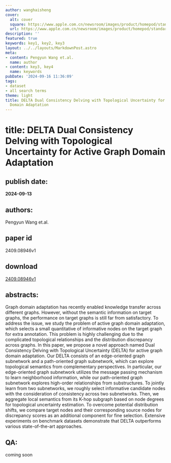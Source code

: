 ```yaml
---
author: wanghaisheng
cover:
  alt: cover
  square: https://www.apple.com.cn/newsroom/images/product/homepod/standard/Apple-HomePod-hero-230118_big.jpg.large_2x.jpg
  url: https://www.apple.com.cn/newsroom/images/product/homepod/standard/Apple-HomePod-hero-230118_big.jpg.large_2x.jpg
description: ''
featured: true
keywords: key1, key2, key3
layout: ../../layouts/MarkdownPost.astro
meta:
- content: Pengyun Wang et.al.
  name: author
- content: key3, key4
  name: keywords
pubDate: '2024-09-16 11:36:09'
tags:
- dataset
- all search terms
theme: light
title: DELTA Dual Consistency Delving with Topological Uncertainty for Active Graph
  Domain Adaptation
---
```


# title: DELTA Dual Consistency Delving with Topological Uncertainty for Active Graph Domain Adaptation 
## publish date: 
**2024-09-13** 
## authors: 
  Pengyun Wang et.al. 
## paper id
2409.08946v1
## download
[2409.08946v1](http://arxiv.org/abs/2409.08946v1)
## abstracts:
Graph domain adaptation has recently enabled knowledge transfer across different graphs. However, without the semantic information on target graphs, the performance on target graphs is still far from satisfactory. To address the issue, we study the problem of active graph domain adaptation, which selects a small quantitative of informative nodes on the target graph for extra annotation. This problem is highly challenging due to the complicated topological relationships and the distribution discrepancy across graphs. In this paper, we propose a novel approach named Dual Consistency Delving with Topological Uncertainty (DELTA) for active graph domain adaptation. Our DELTA consists of an edge-oriented graph subnetwork and a path-oriented graph subnetwork, which can explore topological semantics from complementary perspectives. In particular, our edge-oriented graph subnetwork utilizes the message passing mechanism to learn neighborhood information, while our path-oriented graph subnetwork explores high-order relationships from substructures. To jointly learn from two subnetworks, we roughly select informative candidate nodes with the consideration of consistency across two subnetworks. Then, we aggregate local semantics from its K-hop subgraph based on node degrees for topological uncertainty estimation. To overcome potential distribution shifts, we compare target nodes and their corresponding source nodes for discrepancy scores as an additional component for fine selection. Extensive experiments on benchmark datasets demonstrate that DELTA outperforms various state-of-the-art approaches.
## QA:
coming soon

